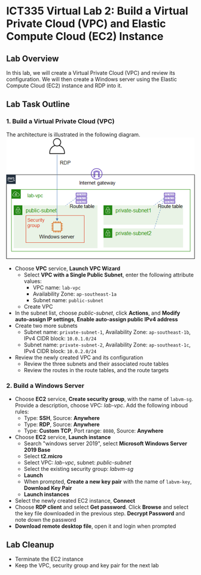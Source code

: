 # ICT335 Virtual Lab 2: Build a Virtual Private Cloud (VPC) and Elastic Compute Cloud (EC2) Instance

## Lab Overview
In this lab, we will create a Virtual Private Cloud (VPC) and review its configuration. We will then create a Windows server using the Elastic Compute Cloud (EC2) instance and RDP into it.

## Lab Task Outline
### 1. Build a Virtual Private Cloud (VPC)
The architecture is illustrated in the following diagram.  
![](images/Lab2-Arch.png)
  - Choose __VPC__ service, __Launch VPC Wizard__
    - Select __VPC with a Single Public Subnet__, enter the following attribute values:
      - VPC name: `lab-vpc`
      - Availability Zone: `ap-southeast-1a`
      - Subnet name: `public-subnet`
    - Create VPC
  - In the subnet list, choose *public-subnet*, click __Actions__, and __Modify auto-assign IP settings__, __Enable auto-assign public IPv4 address__
  - Create two more subnets
    - Subnet name: `private-subnet-1`, Availability Zone: `ap-southeast-1b`, IPv4 CIDR block: `10.0.1.0/24`
    - Subnet name: `private-subnet-2`, Availability Zone: `ap-southeast-1c`, IPv4 CIDR block: `10.0.2.0/24`
  - Review the newly created VPC and its configuration
    - Review the three subnets and their associated route tables
    - Review the routes in the route tables, and the route targets

### 2. Build a Windows Server
  - Choose __EC2__ service, __Create security group__, with the name of `labvm-sg`. Provide a description, choose VPC: *lab-vpc*. Add the following inboud rules:
    - Type: __SSH__, Source: __Anywhere__
    - Type: __RDP__, Source: __Anywhere__
    - Type: __Custom TCP__, Port range: `8080`, Source: __Anywhere__
  - Choose __EC2__ service, __Launch instance__
    - Search "windows server 2019", select __Microsoft Windows Server 2019 Base__
    - Select __t2.micro__
    - Select VPC: *lab-vpc*, subnet: *public-subnet*
    - Select the existing security group: *labvm-sg*
    - __Launch__
    - When prompted, __Create a new key pair__ with the name of `labvm-key`, __Download Key Pair__
    - __Launch instances__
  - Select the newly created EC2 instance, __Connect__
  - Choose __RDP client__ and select __Get password__. Click __Browse__ and select the key file downloaded in the previous step. __Decrypt Password__ and note down the password
  - __Download remote desktop file__, open it and login when prompted

## Lab Cleanup
- Terminate the EC2 instance
- Keep the VPC, security group and key pair for the next lab
